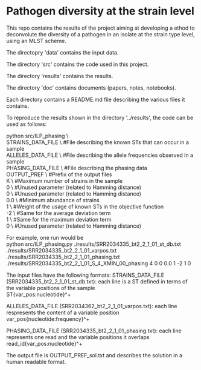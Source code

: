 # Pathogen diversity at the strain level

This repo contains the results of the project aiming at developing a ethod to deconvolute the diversity of a pathogen in an isolate at the strain type level, using an MLST scheme. 

The directopry 'data' contains the input data.

The directory 'src' contains the code used in this project.

The directory 'results' contains the results.

The directory 'doc' contains documents (papers, notes, notebooks).

Each directory contains a README.md file describing the various files it contains.

To reproduce the results shown in the directory '../results', the code can be used as follows:  
  
python src/ILP_phasing \  
    STRAINS_DATA_FILE \ #File describing the known STs that can occur in a sample   
    ALLELES_DATA_FILE \ #File describing the allele frequencies observed in a sample  
    PHASING_DATA_FILE \ #File describing the phasing data   
    OUTPUT_PREF       \ #Prefix of the output files  
    K                 \ #Maximum number of strains in the sample  
    0                 \ #Unused parameter (related to Hamming distance)  
    0                 \ #Unused parameter (related to Hamming distance)  
    0.0               \ #Minimum abundance of strains  
    1                 \ #Weight of the usage of known STs in the objective function  
    -2                \ #Same for the average deviation term  
    1                 \ #Same for the maximum deviation term  
    0                 \ #Unused parameter (related to Hamming distance)  
   
For example, one run would be  
python src/ILP_phasing.py ./results/SRR2034335_bt2_2_1_01_st_db.txt ./results/SRR2034335_bt2_2_1_01_varpos.txt ./results/SRR2034335_bt2_2_1_01_phasing.txt ./results/SRR2034335_bt2_2_1_01_S_4_XMIN_00_phasing 4 0 0 0.0 1 -2 1 0 

The input files have the following formats:
STRAINS_DATA_FILE (SRR2034335_bt2_2_1_01_st_db.txt): each line is a ST defined in terms of the variable positions of the sample  
ST<TAB>{var_pos:nucleotide}^+

ALLELES_DATA_FILE (SRR2034362_bt2_2_1_01_varpos.txt): each line respresents the content of a variable position  
var_pos<TAB>{nucleotide:frequency}^+

PHASING_DATA_FILE (SRR2034335_bt2_2_1_01_phasing.txt): each line represents one read and the variable positions it overlaps   
read_id<TAB>{var_pos:nucleotide}^+

The output file is OUTPUT_PREF_sol.txt and describes the solution in a human readable format.
